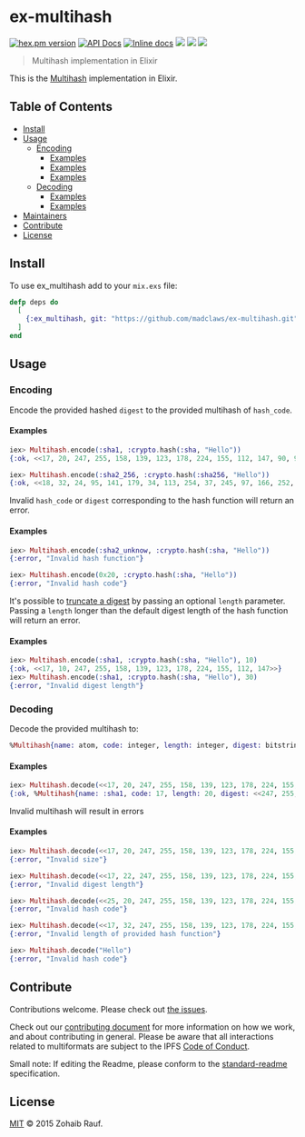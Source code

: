 ex-multihash
============

[![hex.pm version](https://img.shields.io/hexpm/v/httpotion.svg?style=flat-square)](https://hex.pm/packages/ex_multihash)
[![API Docs](https://img.shields.io/badge/api-docs-yellow.svg?style=flat-square)](http://hexdocs.pm/ex_multihash/)
[![Inline docs](http://inch-ci.org/github/multiformats/ex_multihash.svg)](http://inch-ci.org/github/multiformats/ex_multihash)
[![](https://img.shields.io/badge/project-multiformats-blue.svg?style=flat-square)](https://github.com/multiformats/multiformats)
[![](https://img.shields.io/badge/freenode-%23ipfs-blue.svg?style=flat-square)](https://webchat.freenode.net/?channels=%23ipfs)
[![](https://img.shields.io/badge/readme%20style-standard-brightgreen.svg?style=flat-square)](https://github.com/RichardLitt/standard-readme)

> Multihash implementation in Elixir

This is the [Multihash](https://github.com/multiformats/multihash) implementation in Elixir.

## Table of Contents

- [Install](#install)
- [Usage](#usage)
  - [Encoding](#encoding)
    - [Examples](#examples)
    - [Examples](#examples-1)
    - [Examples](#examples-2)
  - [Decoding](#decoding)
    - [Examples](#examples-3)
    - [Examples](#examples-4)
- [Maintainers](#maintainers)
- [Contribute](#contribute)
- [License](#license)

## Install

To use ex_multihash add to your `mix.exs` file:

```elixir
defp deps do
  [
    {:ex_multihash, git: "https://github.com/madclaws/ex-multihash.git"}
  ]
end
```

## Usage

### Encoding

Encode the provided hashed `digest` to the provided multihash of `hash_code`.

#### Examples

```elixir
iex> Multihash.encode(:sha1, :crypto.hash(:sha, "Hello"))
{:ok, <<17, 20, 247, 255, 158, 139, 123, 178, 224, 155, 112, 147, 90, 93, 120, 94, 12, 197, 217, 208, 171, 240>>}

iex> Multihash.encode(:sha2_256, :crypto.hash(:sha256, "Hello"))
{:ok, <<18, 32, 24, 95, 141, 179, 34, 113, 254, 37, 245, 97, 166, 252, 147, 139, 46, 38, 67, 6, 236, 48, 78, 218, 81, 128, 7, 209, 118, 72, 38, 56, 25, 105>>}
```

Invalid `hash_code` or `digest` corresponding to the hash function will return an error.

#### Examples

```elixir
iex> Multihash.encode(:sha2_unknow, :crypto.hash(:sha, "Hello"))
{:error, "Invalid hash function"}

iex> Multihash.encode(0x20, :crypto.hash(:sha, "Hello"))
{:error, "Invalid hash code"}
```

It's possible to [truncate a digest](https://github.com/multiformats/multihash/issues/1) by passing an optional `length` parameter. Passing a `length` longer than the default digest length of the hash function will return an error.

#### Examples

```elixir
iex> Multihash.encode(:sha1, :crypto.hash(:sha, "Hello"), 10)
{:ok, <<17, 10, 247, 255, 158, 139, 123, 178, 224, 155, 112, 147>>}
iex> Multihash.encode(:sha1, :crypto.hash(:sha, "Hello"), 30)
{:error, "Invalid digest length"}
```

### Decoding

Decode the provided multihash to:

```elixir
%Multihash{name: atom, code: integer, length: integer, digest: bitstring}
```

#### Examples

```elixir
iex> Multihash.decode(<<17, 20, 247, 255, 158, 139, 123, 178, 224, 155, 112, 147, 90, 93, 120, 94, 12, 197, 217, 208, 171, 240>>)
{:ok, %Multihash{name: :sha1, code: 17, length: 20, digest: <<247, 255, 158, 139, 123, 178, 224, 155, 112, 147, 90, 93, 120, 94, 12, 197, 217, 208, 171, 240>>}}
```

Invalid multihash will result in errors

#### Examples

```elixir
iex> Multihash.decode(<<17, 20, 247, 255, 158, 139, 123, 178, 224, 155, 112, 147, 90, 93, 120, 94, 12, 197, 217, 208, 171>>)
{:error, "Invalid size"}

iex> Multihash.decode(<<17, 22, 247, 255, 158, 139, 123, 178, 224, 155, 112, 147, 90, 93, 120, 94, 12, 197, 217, 208, 171, 20, 21, 22>>)
{:error, "Invalid digest length"}

iex> Multihash.decode(<<25, 20, 247, 255, 158, 139, 123, 178, 224, 155, 112, 147, 90, 93, 120, 94, 12, 197, 217, 208, 171, 240>>)
{:error, "Invalid hash code"}

iex> Multihash.decode(<<17, 32, 247, 255, 158, 139, 123, 178, 224, 155, 112, 147, 90, 93, 120, 94, 12, 197, 217, 208, 171, 240>>)
{:error, "Invalid length of provided hash function"}

iex> Multihash.decode("Hello")
{:error, "Invalid hash code"}
```

## Contribute

Contributions welcome. Please check out [the issues](https://github.com/multiformats/ex_multihash/issues).

Check out our [contributing document](https://github.com/multiformats/multiformats/blob/master/contributing.md) for more information on how we work, and about contributing in general. Please be aware that all interactions related to multiformats are subject to the IPFS [Code of Conduct](https://github.com/ipfs/community/blob/master/code-of-conduct.md).

Small note: If editing the Readme, please conform to the [standard-readme](https://github.com/RichardLitt/standard-readme) specification.

## License
[MIT](LICENSE) © 2015 Zohaib Rauf.

